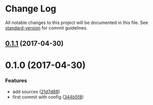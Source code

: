 # Change Log

All notable changes to this project will be documented in this file. See [standard-version](https://github.com/conventional-changelog/standard-version) for commit guidelines.

<a name="0.1.1"></a>
## [0.1.1](https://github.com/chambo-e/jest-shot/compare/v0.1.0...v0.1.1) (2017-04-30)



<a name="0.1.0"></a>
# 0.1.0 (2017-04-30)


### Features

* add sources ([21d7d88](https://github.com/chambo-e/jest-shot/commit/21d7d88))
* first commit with config ([344b5f8](https://github.com/chambo-e/jest-shot/commit/344b5f8))
